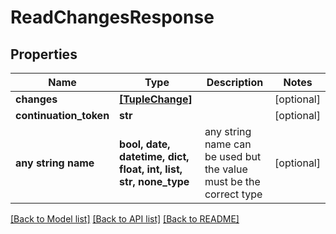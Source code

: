 # ReadChangesResponse


## Properties
Name | Type | Description | Notes
------------ | ------------- | ------------- | -------------
**changes** | [**[TupleChange]**](TupleChange.md) |  | [optional] 
**continuation_token** | **str** |  | [optional] 
**any string name** | **bool, date, datetime, dict, float, int, list, str, none_type** | any string name can be used but the value must be the correct type | [optional]

[[Back to Model list]](../README.md#documentation-for-models) [[Back to API list]](../README.md#documentation-for-api-endpoints) [[Back to README]](../README.md)


